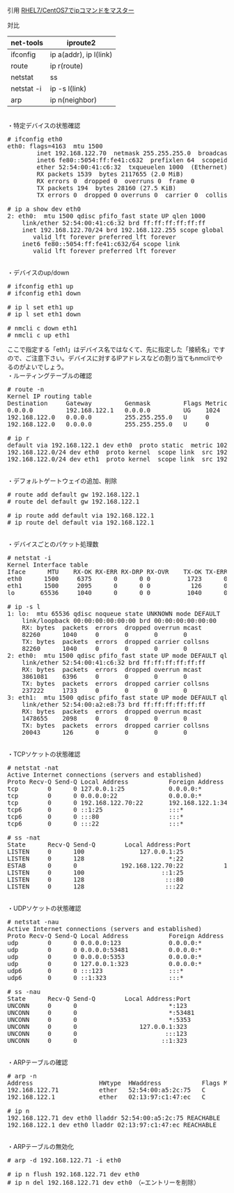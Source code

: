 引用 
 [RHEL7/CentOS7でipコマンドをマスター](http://enakai00.hatenablog.com/entry/20140712/1405139841 "RHEL7/CentOS7でipコマンドをマスター")

対比  

|net-tools | iproute2             |
|---       |---                   |
|ifconfig  |ip a(addr), ip l(link)|
|route     |ip r(route)           |
|netstat   |ss                    |
|netstat -i|ip -s l(link)         |
|arp       |ip n(neighbor)        |
<br />
・特定デバイスの状態確認
<pre>
# ifconfig eth0
eth0: flags=4163<UP,BROADCAST,RUNNING,MULTICAST>  mtu 1500
        inet 192.168.122.70  netmask 255.255.255.0  broadcast 192.168.122.255
        inet6 fe80::5054:ff:fe41:c632  prefixlen 64  scopeid 0x20<link>
        ether 52:54:00:41:c6:32  txqueuelen 1000  (Ethernet)
        RX packets 1539  bytes 2117655 (2.0 MiB)
        RX errors 0  dropped 0  overruns 0  frame 0
        TX packets 194  bytes 28160 (27.5 KiB)
        TX errors 0  dropped 0 overruns 0  carrier 0  collisions 0<br />
# ip a show dev eth0
2: eth0: <BROADCAST,MULTICAST,UP,LOWER_UP> mtu 1500 qdisc pfifo_fast state UP qlen 1000
    link/ether 52:54:00:41:c6:32 brd ff:ff:ff:ff:ff:ff
    inet 192.168.122.70/24 brd 192.168.122.255 scope global eth0
       valid_lft forever preferred_lft forever
    inet6 fe80::5054:ff:fe41:c632/64 scope link 
       valid_lft forever preferred_lft forever
</pre>
<br />
・デバイスのup/down
<pre>
# ifconfig eth1 up
# ifconfig eth1 down<br/>
# ip l set eth1 up
# ip l set eth1 down<br/>
# nmcli c down eth1
# nmcli c up eth1
</pre>
ここで指定する「eth1」はデバイス名ではなくて、先に指定した「接続名」ですので、ご注意下さい。デバイスに対するIPアドレスなどの割り当てもnmcliでやるのがよいでしょう。
<br/>
・ルーティングテーブルの確認
<pre>
# route -n
Kernel IP routing table
Destination     Gateway         Genmask         Flags Metric Ref    Use Iface
0.0.0.0         192.168.122.1   0.0.0.0         UG    1024   0        0 eth0
192.168.122.0   0.0.0.0         255.255.255.0   U     0      0        0 eth0
192.168.122.0   0.0.0.0         255.255.255.0   U     0      0        0 eth1<br/>
# ip r
default via 192.168.122.1 dev eth0  proto static  metric 1024 
192.168.122.0/24 dev eth0  proto kernel  scope link  src 192.168.122.70 
192.168.122.0/24 dev eth1  proto kernel  scope link  src 192.168.122.69 
</pre>
<br/>
・デフォルトゲートウェイの追加、削除
<pre>
# route add default gw 192.168.122.1
# route del default gw 192.168.122.1<br/>
# ip route add default via 192.168.122.1
# ip route del default via 192.168.122.1
</pre>
<br/>
・デバイスごとのパケット処理数
<pre>
# netstat -i
Kernel Interface table
Iface      MTU    RX-OK RX-ERR RX-DRP RX-OVR    TX-OK TX-ERR TX-DRP TX-OVR Flg
eth0      1500     6375      0      0 0          1723      0      0      0 BMRU
eth1      1500     2095      0      0 0           126      0      0      0 BMRU
lo       65536     1040      0      0 0          1040      0      0      0 LRU<br/>
# ip -s l
1: lo: <LOOPBACK,UP,LOWER_UP> mtu 65536 qdisc noqueue state UNKNOWN mode DEFAULT 
    link/loopback 00:00:00:00:00:00 brd 00:00:00:00:00:00
    RX: bytes  packets  errors  dropped overrun mcast   
    82260      1040     0       0       0       0      
    TX: bytes  packets  errors  dropped carrier collsns 
    82260      1040     0       0       0       0      
2: eth0: <BROADCAST,MULTICAST,UP,LOWER_UP> mtu 1500 qdisc pfifo_fast state UP mode DEFAULT qlen 1000
    link/ether 52:54:00:41:c6:32 brd ff:ff:ff:ff:ff:ff
    RX: bytes  packets  errors  dropped overrun mcast   
    3861081    6396     0       0       0       0      
    TX: bytes  packets  errors  dropped carrier collsns 
    237222     1733     0       0       0       0      
3: eth1: <BROADCAST,MULTICAST,UP,LOWER_UP> mtu 1500 qdisc pfifo_fast state UP mode DEFAULT qlen 1000
    link/ether 52:54:00:a2:e8:73 brd ff:ff:ff:ff:ff:ff
    RX: bytes  packets  errors  dropped overrun mcast   
    1478655    2098     0       0       0       0      
    TX: bytes  packets  errors  dropped carrier collsns 
    20043      126      0       0       0       0  
</pre>
<br/>
・TCPソケットの状態確認
<pre>
# netstat -nat
Active Internet connections (servers and established)
Proto Recv-Q Send-Q Local Address           Foreign Address         State      
tcp        0      0 127.0.0.1:25            0.0.0.0:*               LISTEN     
tcp        0      0 0.0.0.0:22              0.0.0.0:*               LISTEN     
tcp        0      0 192.168.122.70:22       192.168.122.1:34328     ESTABLISHED
tcp6       0      0 ::1:25                  :::*                    LISTEN     
tcp6       0      0 :::80                   :::*                    LISTEN     
tcp6       0      0 :::22                   :::*                    LISTEN     <br/>
# ss -nat
State      Recv-Q Send-Q        Local Address:Port          Peer Address:Port 
LISTEN     0      100               127.0.0.1:25                       *:*     
LISTEN     0      128                       *:22                       *:*     
ESTAB      0      0            192.168.122.70:22           192.168.122.1:34328 
LISTEN     0      100                     ::1:25                      :::*     
LISTEN     0      128                      :::80                      :::*     
LISTEN     0      128                      :::22                      :::*  
</pre>
<br/>
・UDPソケットの状態確認
<pre>
# netstat -nau
Active Internet connections (servers and established)
Proto Recv-Q Send-Q Local Address           Foreign Address         State      
udp        0      0 0.0.0.0:123             0.0.0.0:*                          
udp        0      0 0.0.0.0:53481           0.0.0.0:*                          
udp        0      0 0.0.0.0:5353            0.0.0.0:*                          
udp        0      0 127.0.0.1:323           0.0.0.0:*                          
udp6       0      0 :::123                  :::*                               
udp6       0      0 ::1:323                 :::*                               <br/>
# ss -nau
State      Recv-Q Send-Q        Local Address:Port          Peer Address:Port 
UNCONN     0      0                         *:123                      *:*     
UNCONN     0      0                         *:53481                    *:*     
UNCONN     0      0                         *:5353                     *:*     
UNCONN     0      0                 127.0.0.1:323                      *:*     
UNCONN     0      0                        :::123                     :::*     
UNCONN     0      0                       ::1:323                     :::*  
</pre>
<br/>
・ARPテーブルの確認
<pre>
# arp -n
Address                  HWtype  HWaddress           Flags Mask            Iface
192.168.122.71           ether   52:54:00:a5:2c:75   C                     eth0
192.168.122.1            ether   02:13:97:c1:47:ec   C                     eth0<br/>
# ip n
192.168.122.71 dev eth0 lladdr 52:54:00:a5:2c:75 REACHABLE
192.168.122.1 dev eth0 lladdr 02:13:97:c1:47:ec REACHABLE
</pre>
<br/>
・ARPテーブルの無効化
<pre>
# arp -d 192.168.122.71 -i eth0<br/>
# ip n flush 192.168.122.71 dev eth0
# ip n del 192.168.122.71 dev eth0　（←エントリーを削除）
</pre>
